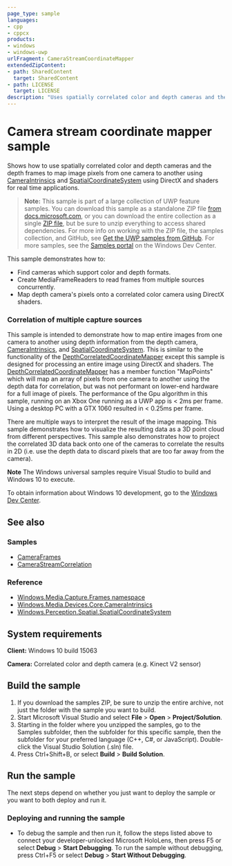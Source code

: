 ```yaml
---
page_type: sample
languages:
- cpp
- cppcx
products:
- windows
- windows-uwp
urlFragment: CameraStreamCoordinateMapper
extendedZipContent:
- path: SharedContent
  target: SharedContent
- path: LICENSE
  target: LICENSE
description: "Uses spatially correlated color and depth cameras and the depth frames to map image pixels from one camera to another in real time."
---
```


<!---
  category: AudioVideoAndCamera 
  samplefwlink: http://go.microsoft.com/fwlink/p/?LinkId=870775
--->

# Camera stream coordinate mapper sample

Shows how to use spatially correlated color and depth cameras and the depth frames to map image pixels from one camera to another using [CameraIntrinsics](https://docs.microsoft.com/uwp/api/windows.media.devices.core.cameraintrinsics) and [SpatialCoordinateSystem](https://docs.microsoft.com/uwp/api/windows.perception.spatial.spatialcoordinatesystem) using DirectX and shaders for real time applications.

> **Note:** This sample is part of a large collection of UWP feature samples. 
> You can download this sample as a standalone ZIP file
> [from docs.microsoft.com](https://docs.microsoft.com/samples/microsoft/windows-universal-samples/camerastreamcoordinatemapper/),
> or you can download the entire collection as a single
> [ZIP file](https://github.com/Microsoft/Windows-universal-samples/archive/master.zip), but be 
> sure to unzip everything to access shared dependencies. For more info on working with the ZIP file, 
> the samples collection, and GitHub, see [Get the UWP samples from GitHub](https://aka.ms/ovu2uq). 
> For more samples, see the [Samples portal](https://aka.ms/winsamples) on the Windows Dev Center. 

This sample demonstrates how to:

- Find cameras which support color and depth formats.
- Create MediaFrameReaders to read frames from multiple sources concurrently.
- Map depth camera's pixels onto a correlated color camera using DirectX shaders.

### Correlation of multiple capture sources

This sample is intended to demonstrate how to map entire images from one camera to another using depth information from the depth camera, [CameraIntrinsics](https://docs.microsoft.com/uwp/api/windows.media.devices.core.cameraintrinsics), and [SpatialCoordinateSystem](https://docs.microsoft.com/uwp/api/windows.perception.spatial.spatialcoordinatesystem). This is similar to the functionality of the [DepthCorrelatedCoordinateMapper](https://docs.microsoft.com/uwp/api/windows.media.devices.core.depthcorrelatedcoordinatemapper) except this sample is designed for processing an entire image using DirectX and shaders. The [DepthCorrelatedCoordinateMapper](https://docs.microsoft.com/uwp/api/windows.media.devices.core.depthcorrelatedcoordinatemapper) has a member function "MapPoints" which will map an array of pixels from one camera to another using the depth data for correlation, but was not performant on lower-end hardware for a full image of pixels. The performance of the Gpu algorithm in this sample, running on an Xbox One running as a UWP app is < 2ms per frame. Using a desktop PC with a GTX 1060 resulted in < 0.25ms per frame.

There are multiple ways to interpret the result of the image mapping. This sample demonstrates how to visualize the resulting data as a 3D point cloud from different perspectives. This sample also demonstrates how to project the correlated 3D data back onto one of the cameras to correlate the results in 2D (i.e. use the depth data to discard pixels that are too far away from the camera). 

**Note** The Windows universal samples require Visual Studio to build and Windows 10 to execute.

To obtain information about Windows 10 development, go to the [Windows Dev Center](https://dev.windows.com).

## See also

### Samples

* [CameraFrames](/Samples/CameraFrames)
* [CameraStreamCorrelation](/Samples/CameraStreamCorrelation)

### Reference

* [Windows.Media.Capture.Frames namespace](https://docs.microsoft.com/uwp/api/windows.media.capture.frames)
* [Windows.Media.Devices.Core.CameraIntrinsics](https://docs.microsoft.com/uwp/api/windows.media.devices.core.cameraintrinsics)
* [Windows.Perception.Spatial.SpatialCoordinateSystem](https://docs.microsoft.com/uwp/api/windows.perception.spatial.spatialcoordinatesystem)

## System requirements

**Client:** Windows 10 build 15063

**Camera:** Correlated color and depth camera (e.g. Kinect V2 sensor)

## Build the sample

1. If you download the samples ZIP, be sure to unzip the entire archive, not just the folder with
   the sample you want to build.
2. Start Microsoft Visual Studio and select **File** \> **Open** \> **Project/Solution**.
3. Starting in the folder where you unzipped the samples, go to the Samples subfolder, then the
   subfolder for this specific sample, then the subfolder for your preferred language (C++, C#, or
   JavaScript). Double-click the Visual Studio Solution (.sln) file.
4. Press Ctrl+Shift+B, or select **Build** \> **Build Solution**.

## Run the sample

The next steps depend on whether you just want to deploy the sample or you want to both deploy and
run it.

### Deploying and running the sample

- To debug the sample and then run it, follow the steps listed above to connect your
  developer-unlocked Microsoft HoloLens, then press F5 or select **Debug** \> **Start Debugging**.
  To run the sample without debugging, press Ctrl+F5 or select **Debug** \> **Start Without Debugging**.
